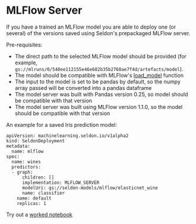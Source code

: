 # MLFlow Server

If you have a trained an MLFlow model you are able to deploy one (or several) of the versions saved using Seldon's prepackaged MLFlow server.

Pre-requisites:

  * The direct path to the selected MLFlow model should be provided (for example, `gs://mlruns/0/540ee112155e46e682b35b2768ae7f4d/artefacts/model`).
  * The model should be compatible with MLFlow's [load_model](https://www.mlflow.org/docs/latest/python_api/mlflow.pyfunc.html#mlflow.pyfunc.load_model) function
  * The input to the model is set to be pandas by default, so the numpy array passed will be converted into a pandas dataframe
  * The model server was built with Pandas version 0.25, so model should be compatible with that version
  * The model server was built using MLFlow version 1.1.0, so the model should be compatible with that version

An example for a saved Iris prediction model:

```
apiVersion: machinelearning.seldon.io/v1alpha2
kind: SeldonDeployment
metadata:
  name: mlflow
spec:
  name: wines
  predictors:
  - graph:
      children: []
      implementation: MLFLOW_SERVER
      modelUri: gs://seldon-models/mlflow/elasticnet_wine
      name: classifier
    name: default
    replicas: 1

```

Try out a [worked notebook](../examples/server_examples.html)
